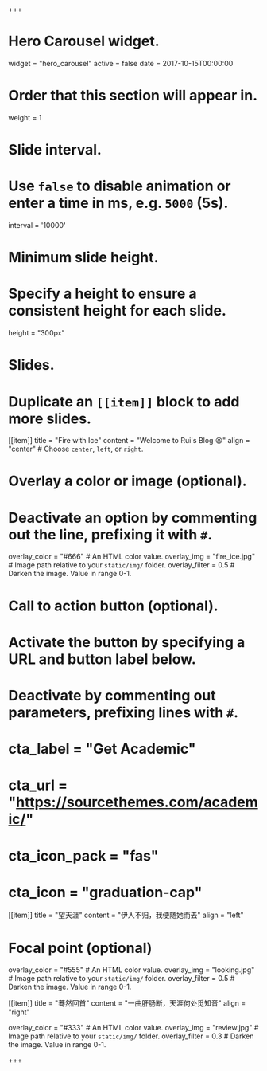 +++
# Hero Carousel widget.
widget = "hero_carousel"
active = false
date = 2017-10-15T00:00:00

# Order that this section will appear in.
weight = 1

# Slide interval.
# Use `false` to disable animation or enter a time in ms, e.g. `5000` (5s).
interval = '10000'

# Minimum slide height.
# Specify a height to ensure a consistent height for each slide.
height = "300px"

# Slides.
# Duplicate an `[[item]]` block to add more slides.
[[item]]
  title = "Fire with Ice"
  content = "Welcome to Rui's Blog :satisfied:"
  align = "center"  # Choose `center`, `left`, or `right`.

  # Overlay a color or image (optional).
  #   Deactivate an option by commenting out the line, prefixing it with `#`.
  overlay_color = "#666"  # An HTML color value.
  overlay_img = "fire_ice.jpg"  # Image path relative to your `static/img/` folder.
  overlay_filter = 0.5  # Darken the image. Value in range 0-1.

  # Call to action button (optional).
  #   Activate the button by specifying a URL and button label below.
  #   Deactivate by commenting out parameters, prefixing lines with `#`.
  # cta_label = "Get Academic"
  # cta_url = "https://sourcethemes.com/academic/"
  # cta_icon_pack = "fas"
  # cta_icon = "graduation-cap"

[[item]]
  title = "望天涯"
  content = "伊人不归，我便随她而去"
  align = "left"
  # Focal point (optional)

  overlay_color = "#555"  # An HTML color value.
  overlay_img = "looking.jpg"  # Image path relative to your `static/img/` folder.
  overlay_filter = 0.5  # Darken the image. Value in range 0-1.

[[item]]
  title = "蓦然回首"
  content = "一曲肝肠断，天涯何处觅知音"
  align = "right"

  overlay_color = "#333"  # An HTML color value.
  overlay_img = "review.jpg"  # Image path relative to your `static/img/` folder.
  overlay_filter = 0.3  # Darken the image. Value in range 0-1.

+++
